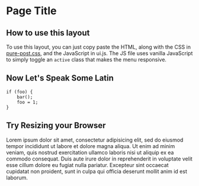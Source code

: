 # Page Title

## How to use this layout

To use this layout, you can just copy paste the HTML, along with the CSS in [pure-post.css](/css/pure-post.css), and the JavaScript in ui.js. The JS file uses vanilla JavaScript to simply toggle an `active` class that makes the menu responsive.

## Now Let's Speak Some Latin

	if (foo) {
		bar();
		foo = 1;
	}

## Try Resizing your Browser

Lorem ipsum dolor sit amet, consectetur adipisicing elit, sed do eiusmod tempor incididunt ut labore et dolore magna aliqua. Ut enim ad minim veniam, quis nostrud exercitation ullamco laboris nisi ut aliquip ex ea commodo consequat. Duis aute irure dolor in reprehenderit in voluptate velit esse cillum dolore eu fugiat nulla pariatur. Excepteur sint occaecat cupidatat non proident, sunt in culpa qui officia deserunt mollit anim id est laborum.
